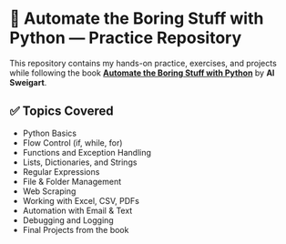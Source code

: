 # 🐍 Automate the Boring Stuff with Python — Practice Repository

This repository contains my hands-on practice, exercises, and projects while following the book **[Automate the Boring Stuff with Python](https://automatetheboringstuff.com/)** by **Al Sweigart**.

## ✅ Topics Covered

-  Python Basics  
-  Flow Control (if, while, for)  
-  Functions and Exception Handling  
-  Lists, Dictionaries, and Strings  
-  Regular Expressions  
-  File & Folder Management  
-  Web Scraping  
-  Working with Excel, CSV, PDFs  
-  Automation with Email & Text  
-  Debugging and Logging  
-  Final Projects from the book  

